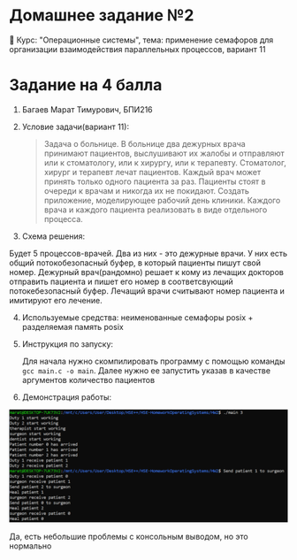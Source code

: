 # Домашнее задание №2
🏫 Курс: "Операционные системы", тема: применение семафоров для организации взаимодействия параллельных процессов, вариант 11

# Задание на 4 балла
1. Багаев Марат Тимурович, БПИ216
2. Условие задачи(вариант 11):

   > Задача о больнице. В больнице два дежурных врача принимают
   пациентов, выслушивают их жалобы и отправляют или к стоматологу, или к хирургу, или к терапевту. Стоматолог, хирург и терапевт лечат пациентов. Каждый врач может принять только одного
   пациента за раз. Пациенты стоят в очереди к врачам и никогда их
   не покидают. Создать приложение, моделирующее рабочий
   день клиники. Каждого врача и каждого пациента реализовать
   в виде отдельного процесса.
3. Схема решения:

Будет 5 процессов-врачей. Два из них - это дежурные врачи. У них есть общий потокобезопасный буфер, в который пациенты пишут свой номер. Дежурный врач(рандомно) решает к кому из лечащих докторов отправить пациента и пишет его номер в соответсвующий потокебезопасный буфер. Лечащий врачи считывают номер пациента и имитируют его лечение.
   
4. Используемые средства: неименованные семафоры posix + разделяемая память posix
5. Инструкция по запуску:
   
   Для начала нужно скомпилировать программу с помощью команды ```gcc main.c -o main```. Далее нужно ее запустить указав в качестве аргументов количество пациентов
6. Демонстрация работы:

![demo](image/img.png)

Да, есть небольшие проблемы с консольным выводом, но это нормально